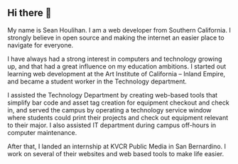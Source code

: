 ## Hi there 👋

My name is Sean Houlihan. I am a web developer from Southern California. I strongly believe in open source and making the internet an easier place to navigate for everyone.

I have always had a strong interest in computers and technology growing up, and that had a great influence on my education ambitions. I started out learning web development at the Art Institute of California – Inland Empire, and became a student worker in the Technology department.

I assisted the Technology Department by creating web-based tools that simplify bar code and asset tag creation for equipment checkout and check in, and served the campus by operating a technology service window where students could print their projects and check out equipment relevant to their major. I also assisted IT department during campus off-hours in computer maintenance.

After that, I landed an internship at KVCR Public Media in San Bernardino. I work on several of their websites and web based tools to make life easier. 

